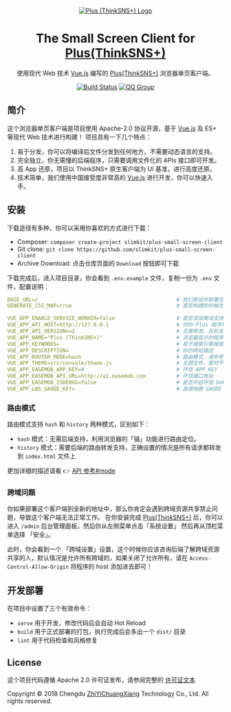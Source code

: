 <p align="center">
	<a href="http://www.thinksns.com" rel="noopener" target="_blank"><img src="https://github.com/slimkit/plus-small-screen-client/raw/master/public/plus.png" alt="Plus (ThinkSNS+) Logo"></a>
</p>

<h1 align="center">The Small Screen Client for <a href="https://github.com/slimkit/plus">Plus(ThinkSNS+)</a></h1>

<div align="center">

使用现代 Web 技术 [Vue.js](https://github.com/vuejs/vue) 编写的 [Plus(ThinkSNS+)](https://github.com/slimkit/plus) 浏览器单页客户端。

[![Build Status](https://travis-ci.com/slimkit/plus-small-screen-client.svg?branch=master)](https://travis-ci.com/slimkit/plus-small-screen-client)
[![QQ Group](https://img.shields.io/badge/QQ%20Group-651240785-red.svg?longCache=true&style=flat-square)](//shang.qq.com/wpa/qunwpa?idkey=01b61bdf8a7efc2a40ab4caab2d14793f340e5fe5d09aa0c2c17f3115a579678)

</div>

## 简介

这个浏览器单页客户端是项目使用 Apache-2.0 协议开源，基于 [Vue.js](https://github.com/vuejs/vue) 及 ES+ 等现代 Web 技术进行构建！
项目具有一下几个特点：

1. 易于分发，你可以将编译后文件分发到任何地方，不需要动态语言的支持。
2. 完全独立，你无需懂的后端程序，只需要调用文件化的 APIs 接口即可开发。
3. 高 App 还原，项目以 ThinkSNS+ 原生客户端为 UI 基准，进行高度还原。
4. 技术简单，我们使用中国接受度非常高的 [Vue.js](https://github.com/vuejs/vue) 进行开发，你可以快速入手。

## 安装

下载途径有多种，你可以采用你喜欢的方式进行下载：

- Composer: `composer create-project slimkit/plus-small-screen-client`
- Git clone: `git clone https://github.com/slimkit/plus-small-screen-client`
- Archive Download: 点击仓库页面的 `Download` 按钮即可下载

下载完成后，进入项目目录，你会看到 `.env.example` 文件，复制一份为 `.env` 文件，配置说明：

```yaml
BASE_URL=/                                             # 我们假设你部署在一个域名下，所以默认 `/`, 例如你部署在子目录下，请设置子目录，必须以 `/` 结尾！
GENERATE_CSS_MAP=true                                  # 是否构建的时候生成 source map

VUE_APP_ENABLE_SERVICE_WORKER=false                    # 是否添加离线支持
VUE_APP_API_HOST=http://127.0.0.1                      # 你的 Plus 程序地址
VUE_APP_API_VERSION=v2                                 # 无需修改，目前支持的值只有 `v2`
VUE_APP_NAME="Plus (ThinkSNS+)"                        # 浏览器显示的程序名称
VUE_APP_KEYWORDS=                                      # 易于搜索引擎搜索的关键词
VUE_APP_DESCRIPTION=                                   # 你的网站描述
VUE_APP_ROUTER_MODE=hash                               # 路由模式，请参考下面的「路由模式」文档
VUE_APP_THEME=src/console/theme.js                     # 主题文件，暂时不支持修改
VUE_APP_EASEMOB_APP_KEY=#                              # 环信 APP KEY
VUE_APP_EASEMOB_API_URL=http://a1.easemob.com          # 环信接口地址
VUE_APP_EASEMOB_ISDEBUG=false                          # 是否开启环信 Debug
VUE_APP_LBS_GAODE_KEY=                                 # 高德地图 GAODE KEY
```

### 路由模式

路由模式支持 `hash` 和 `history` 两种模式，区别如下：

- `hash` 模式：无需后端支持，利用浏览器的「锚」功能进行路由定位。
- `history` 模式：需要后端的路由转发支持，正确设置的情况是所有请求都转发到 `index.html` 文件上

更加详细的描述请看 👉 [API 参考#mode](https://router.vuejs.org/zh/api/#mode)

### 跨域问题

你如果部署这个客户端到全新的地址中，那么你肯定会遇到跨域资源共享禁止问题，导致这个客户端无法正常工作。
在你安装完成 [Plus(ThinkSNS+)](https://github.com/slimkit/plus) 后，你可以进入 `/admin` 后台管理面板，然后你从左侧菜单点击「系统设置」
然后再从顶栏菜单选择 「安全」。

此时，你会看到一个 「跨域设置」设置，这个时候你应该咨询后端了解跨域资源共享的人，默认情况是允许所有跨域的，如果关闭了允许所有，请在 `Access-Control-Allow-Origin` 将程序的 host 添加进去即可！

## 开发部署

在项目中设置了三个有效命令：

- `serve` 用于开发，修改代码后会自动 Hot Reload
- `build` 用于正式部署的打包，执行完成后会多出一个 `dist/` 目录
- `lint`  用于代码检查和风格修复

## License

这个项目代码遵循 Apache 2.0 许可证发布，请参阅完整的 [许可证文本](https://github.com/slimkit/plus-small-screen-client/blob/master/LICENSE)

Copyright © 2018 Chengdu [ZhiYiChuangXiang](http://zhiyicx.com) Technology Co., Ltd. All rights reserved.
